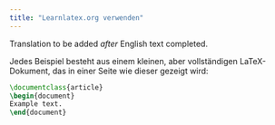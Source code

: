 ```yaml
---
title: "Learnlatex.org verwenden"
---
```

Translation to be added _after_ English text completed.

Jedes Beispiel besteht aus einem kleinen, aber vollständigen LaTeX-Dokument, 
das in einer Seite wie dieser gezeigt wird:

```latex
\documentclass{article}
\begin{document}
Example text.
\end{document}
```
